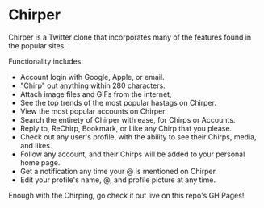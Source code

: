 # Chirper

Chirper is a Twitter clone that incorporates many of the features found in the popular sites.

Functionality includes:

- Account login with Google, Apple, or email.
- "Chirp" out anything within 280 characters.
- Attach image files and GIFs from the internet,
- See the top trends of the most popular hastags on Chirper.
- View the most popular accounts on Chirper.
- Search the entirety of Chirper with ease, for Chirps or Accounts.
- Reply to, ReChirp, Bookmark, or Like any Chirp that you please.
- Check out any user's profile, with the ability to see their Chirps, media, and likes.
- Follow any account, and their Chirps will be added to your personal home page.
- Get a notification any time your @ is mentioned on Chirper.
- Edit your profile's name, @, and profile picture at any time.

Enough with the Chirping, go check it out live on this repo's GH Pages!
